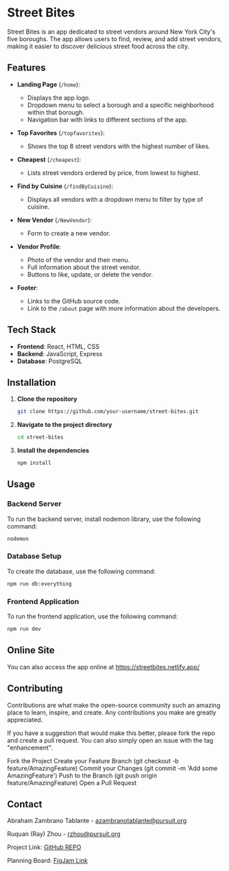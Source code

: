 # Street Bites

Street Bites is an app dedicated to street vendors around New York City's five boroughs. The app allows users to find, review, and add street vendors, making it easier to discover delicious street food across the city.

## Features

- **Landing Page** (`/home`):
  - Displays the app logo.
  - Dropdown menu to select a borough and a specific neighborhood within that borough.
  - Navigation bar with links to different sections of the app.

- **Top Favorites** (`/topfavorites`):
  - Shows the top 8 street vendors with the highest number of likes.

- **Cheapest** (`/cheapest`):
  - Lists street vendors ordered by price, from lowest to highest.

- **Find by Cuisine** (`/findByCuisine`):
  - Displays all vendors with a dropdown menu to filter by type of cuisine.

- **New Vendor** (`/NewVendor`):
  - Form to create a new vendor.

- **Vendor Profile**:
  - Photo of the vendor and their menu.
  - Full information about the street vendor.
  - Buttons to like, update, or delete the vendor.

- **Footer**:
  - Links to the GitHub source code.
  - Link to the `/about` page with more information about the developers.

## Tech Stack

- **Frontend**: React, HTML, CSS
- **Backend**: JavaScript, Express
- **Database**: PostgreSQL

## Installation

1. **Clone the repository**
    ```sh
    git clone https://github.com/your-username/street-bites.git
    ```

2. **Navigate to the project directory**
    ```sh
    cd street-bites
    ```

3. **Install the dependencies**
    ```sh
    npm install
    ```

## Usage

### Backend Server

To run the backend server, install nodemon library, use the following command:
```sh
nodemon
```

### Database Setup
To create the database, use the following command:
```sh
npm run db:everything
```

### Frontend Application
To run the frontend application, use the following command:
```sh
npm run dev
```

## Online Site
You can also access the app online at https://streetbites.netlify.app/

## Contributing
Contributions are what make the open-source community such an amazing place to learn, inspire, and create. Any contributions you make are greatly appreciated.

If you have a suggestion that would make this better, please fork the repo and create a pull request. You can also simply open an issue with the tag "enhancement".

Fork the Project
Create your Feature Branch (git checkout -b feature/AmazingFeature)
Commit your Changes (git commit -m 'Add some AmazingFeature')
Push to the Branch (git push origin feature/AmazingFeature)
Open a Pull Request

## Contact

Abraham Zambrano Tablante - [azambranotablante@pursuit.org](mailto:azambranotablante@pursuit.org)

Ruquan (Ray) Zhou - [rzhou@pursuit.org](mailto:rzhou@pursuit.org)

Project Link: [GitHub REPO](https://github.com/AbrahamZambranoTablante/streetbites-fullstack-web-app)

Planning Board: [FigJam Link](https://www.figma.com/board/sEJIt5j65Rl1kzBzUoJWws/Pair-Project?node-id=0-1&t=NXx3l1KsUEiCnKW7-0)
